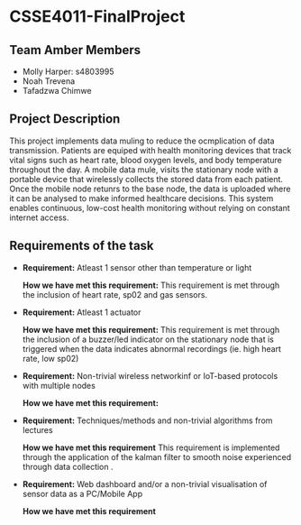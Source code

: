 # CSSE4011-FinalProject
## Team Amber Members
- Molly Harper: s4803995
- Noah Trevena
- Tafadzwa Chimwe
## Project Description
This project implements data muling to reduce the ocmplication of data transmission. Patients are equiped with health monitoring devices that track vital signs such as heart rate, blood oxygen levels, and body temperature throughout the day. A mobile data mule, visits the stationary node with a portable device that wirelessly collects the stored data from each patient. Once the mobile node retunrs to the base node, the data is uploaded where it can be analysed to make informed healthcare decisions. This system enables continuous, low-cost health monitoring without relying on constant internet access.

## Requirements of the task
- **Requirement:**
Atleast 1 sensor other than temperature or light 

    **How we have met this requirement:**
   This requirement is met through the inclusion of heart rate, sp02 and gas sensors.

- **Requirement:**
Atleast 1 actuator

    **How we have met this requirement:**
  This requirement is met through the inclusion of a buzzer/led indicator on the stationary node that is triggered when the data indicates abnormal recordings (ie. high heart rate, low sp02)

- **Requirement:**
 Non-trivial wireless networkinf or IoT-based protocols with multiple nodes

    **How we have met this requirement:**

- **Requirement:**
Techniques/methods and non-trivial algorithms from lectures

    **How we have met this requirement**
   This requirement is implemented through the application of the kalman filter to smooth noise experienced through data collection .

- **Requirement:**
Web dashboard and/or a non-trivial visualisation of sensor data as a PC/Mobile App

    **How we have met this requirement** 

